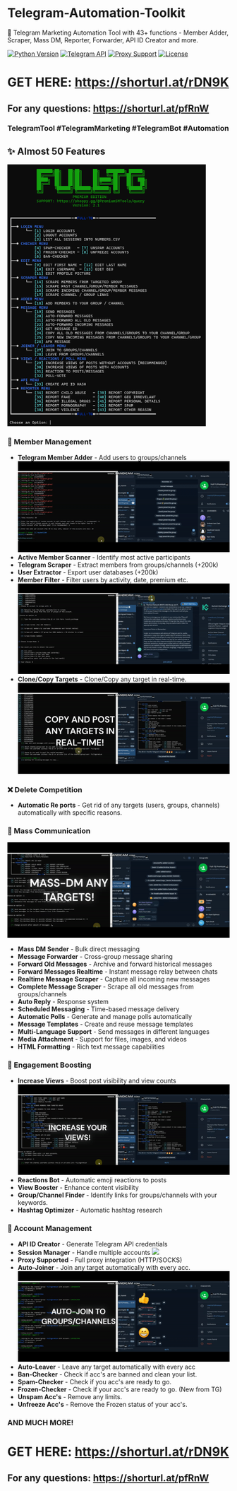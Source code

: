 # Telegram-Automation-Toolkit
🚀 Telegram Marketing Automation Tool with 43+ functions - Member Adder, Scraper, Mass DM, Reporter, Forwarder, API ID Creator and more.

[![Python Version](https://img.shields.io/badge/python-3.8%2B-blue)]()
[![Telegram API](https://img.shields.io/badge/Telegram-API-blue)]()
[![Proxy Support](https://img.shields.io/badge/Proxy-Supported-green)]()
[![License](https://img.shields.io/badge/license-MIT-green)]()

# GET HERE: https://shorturl.at/rDN9K
## For any questions: https://shorturl.at/pfRnW

### TelegramTool #TelegramMarketing #TelegramBot #Automation

## ✨ Almost 50 Features

<img src='UI1.png' width='450'>

### 👥 Member Management
- **Telegram Member Adder** - Add users to groups/channels
![](add.gif)
- **Active Member Scanner** - Identify most active participants
- **Telegram Scraper** - Extract members from groups/channels (+200k)
- **User Extractor** - Export user databases (+200k)
- **Member Filter** - Filter users by activity, date, premium etc.
![](scrap.gif)
- **Clone/Copy Targets** - Clone/Copy any target in real-time.
![](copy.gif)

### ❌ Delete Competition
- **Automatic Re ports** - Get rid of any targets (users, groups, channels) automatically with specific reasons.

### 📢 Mass Communication
![](mass.gif)
- **Mass DM Sender** - Bulk direct messaging
- **Message Forwarder** - Cross-group message sharing
- **Forward Old Messages** - Archive and forward historical messages
- **Forward Messages Realtime** - Instant message relay between chats
- **Realtime Message Scraper** - Capture all incoming new messages
- **Complete Message Scraper** - Scrape all old messages from groups/channels
- **Auto Reply** - Response system
- **Scheduled Messaging** - Time-based message delivery
- **Automatic Polls** - Generate and manage polls automatically
- **Message Templates** - Create and reuse message templates
- **Multi-Language Support** - Send messages in different languages
- **Media Attachment** - Support for files, images, and videos
- **HTML Formatting** - Rich text message capabilities

### 🚀 Engagement Boosting
- **Increase Views** - Boost post visibility and view counts
![](view_post.gif)
- **Reactions Bot** - Automatic emoji reactions to posts
- **View Booster** - Enhance content visibility
- **Group/Channel Finder** - Identify links for groups/channels with your keywords.
- **Hashtag Optimizer** - Automatic hashtag research

### 🔐 Account Management
- **API ID Creator** - Generate Telegram API credentials
- **Session Manager** - Handle multiple accounts
![](log_in.gif)
- **Proxy Supported** - Full proxy integration (HTTP/SOCKS)
- **Auto-Joiner** - Join any target automatically with every acc.
![](join.gif)
- **Auto-Leaver** - Leave any target automatically with every acc
- **Ban-Checker** - Check if acc's are banned and clean your list.
- **Spam-Checker** - Check if you acc's are ready to go.
- **Frozen-Checker** - Check if your acc's are ready to go. (New from TG)
- **Unspam Acc's** - Remove any limits.
- **Unfreeze Acc's** - Remove the Frozen status of your acc's.
### AND MUCH MORE!

# GET HERE: https://shorturl.at/rDN9K
## For any questions: https://shorturl.at/pfRnW
